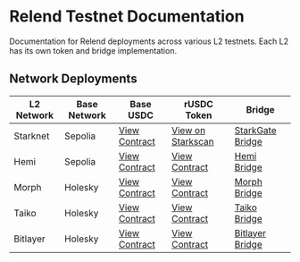 # Relend Testnet Documentation
Documentation for Relend deployments across various L2 testnets. Each L2 has its own token and bridge implementation.

## Network Deployments

| L2 Network | Base Network | Base USDC | rUSDC Token | Bridge |
|------------|--------------|-----------|--------------|--------|
| Starknet | Sepolia | [View Contract](https://sepolia.etherscan.io/address/0x02eA187D39f8F612c7A16Ba5D05B21bbEA28eF82) | [View on Starkscan](https://sepolia.starkscan.co/token/0x01c5814d7b2e7e38f10d38128c8e5e219fe610fc7a36ad86b78afb325dd2d9bd) | [StarkGate Bridge](https://starkgate.starknet.io/bridge/deposit) |
| Hemi | Sepolia | [View Contract](https://sepolia.etherscan.io/address/0x02eA187D39f8F612c7A16Ba5D05B21bbEA28eF82) | [View Contract](https://sepolia.etherscan.io/address/0x48589961e8474B47baB878E4844BAB827Ea73A1e) | [Hemi Bridge](https://app.hemi.xyz/en/tunnel/) |
| Morph | Holesky | [View Contract](https://holesky.etherscan.io/address/0xe88a217b3C00eFf21e02B83991e0a1BAFeA084Ca) | [View Contract](https://holesky.etherscan.io/address/0x1593EC75d7Fd91F0bB921825453BfA6032915115) | [Morph Bridge](https://bridge.morphl2.io/) |
| Taiko | Holesky | [View Contract](https://holesky.etherscan.io/address/0xe88a217b3C00eFf21e02B83991e0a1BAFeA084Ca) | [View Contract](https://holesky.etherscan.io/address/0x3531756639083431DBE8E959f62bD93b5E4155b7) | [Taiko Bridge](https://bridge.taiko.xyz/) |
| Bitlayer | Holesky | [View Contract](https://holesky.etherscan.io/address/0xe88a217b3C00eFf21e02B83991e0a1BAFeA084Ca) | [View Contract](https://holesky.etherscan.io/address/0x61F3e9C2B078f6245513a40035B5Ff0592896e41) | [Bitlayer Bridge](https://www.bitlayer.org/bridge) |
